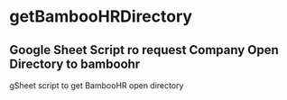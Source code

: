 # getBambooHRDirectory

## Google Sheet Script ro request Company Open Directory to bamboohr



gSheet script to get BambooHR open directory
